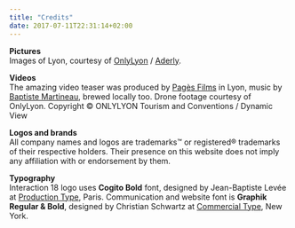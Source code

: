 ```yaml
---
title: "Credits"
date: 2017-07-11T22:31:14+02:00
---
```


**Pictures**  
Images of Lyon, courtesy of [OnlyLyon](http://www.onlylyon.com/en/) / [Aderly](https://www.aderly.com).

**Videos**  
The amazing video teaser was produced by [Pagès Films](http://www.pages-films.com) in Lyon, music by [Baptiste Martineau](https://www.baptistemartineau.com), brewed locally too. Drone footage courtesy of OnlyLyon. Copyright © ONLYLYON Tourism and Conventions / Dynamic View

**Logos and brands**  
All company names and logos are trademarks™ or registered® trademarks of their respective holders. Their presence on this website does not imply any affiliation with or endorsement by them.

**Typography**  
Interaction 18 logo uses **Cogito Bold** font, designed by Jean-Baptiste Levée at [Production Type](#), Paris. Communication and website font is **Graphik Regular & Bold**, designed by Christian Schwartz at [Commercial Type](https://commercialtype.com/), New York.
